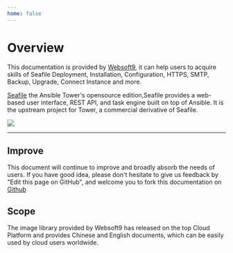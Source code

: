 ```yaml
---
home: false
---
```


# Overview

This documentation is provided by [Websoft9](https://www.websoft9.com/), it can help users to acquire skills of Seafile Deployment, Installation, Configuration, HTTPS, SMTP, Backup, Upgrade, Connect Instance and more.

[Seafile](https://github.com/ansible/awx) the Ansible Tower's opensource edition,Seafile provides a web-based user interface, REST API, and task engine built on top of Ansible. It is the upstream project for Tower, a commercial derivative of Seafile.

![](https://libs.websoft9.com/Websoft9/DocsPicture/en/awx/awxui-websoft9.png)

---

## Improve

This document will continue to improve and broadly absorb the needs of users. If you have good idea, please don't hesitate to give us feedback by "Edit this page on GitHub", and welcome you to fork this documentation on [Github](https://github.com/Websoft9/ansible-awx)

## Scope

The image library provided by Websoft9 has released on the top Cloud Platform and provides Chinese and English documents, which can be easily used by cloud users worldwide.